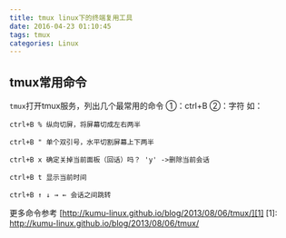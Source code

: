 ```yaml
---
title: tmux linux下的终端复用工具
date: 2016-04-23 01:10:45
tags: tmux
categories: Linux
---
```

## tmux常用命令

`tmux`打开tmux服务，列出几个最常用的命令
①：ctrl+B ②：字符
如：
```
ctrl+B % 纵向切屏，将屏幕切成左右两半

ctrl+B " 单个双引号，水平切割屏幕上下两半

ctrl+B x 确定关掉当前面板（回话）吗？ 'y' ->删除当前会话

ctrl+B t 显示当前时间

ctrl+B ↑ ↓ → ← 会话之间跳转
```
更多命令参考
[http://kumu-linux.github.io/blog/2013/08/06/tmux/][1]
[1]: http://kumu-linux.github.io/blog/2013/08/06/tmux/